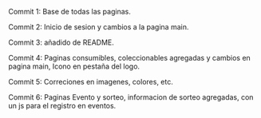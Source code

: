 Commit 1: Base de todas las paginas.

Commit 2: Inicio de sesion y cambios a la pagina main.

Commit 3: añadido de README.

Commit 4: Paginas consumibles, coleccionables agregadas y cambios en pagina main, Icono en pestaña del logo. 

Commit 5: Correciones en imagenes, colores, etc.

Commit 6: Paginas Evento y sorteo, informacion de sorteo agregadas, con un js para el registro en eventos.
